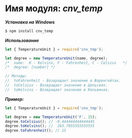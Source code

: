 # **Имя модуля:** *cnv_temp*


***Установка на Windows***
```cmd
$ npm install cnv_temp
 ```



***Использование***
```javascript
let { TemperatureUnit } = require('cnv_tmp');

let degree = new TemperatureUnit(name, degree);
/*  name:  K - Kelvins, F - Fahrenheit, C - Celsius   */ 
/*  degree: [number] */ 

// Методы: 
//  toFahrenheit - Возвращает значение в Фаренгейтах.
//  toCelsius - Возвращает значение в Цельсиях.
//  toKelvins - Возвращает значение в Кельвинах.

```
  

***Пример:***

```javascript
let { TemperatureUnit } = require('cnv_tmp');

let degree = new TemperatureUnit('F', 15);
degree.toCelsius(); // -9.444444444444445
degree.toKelvins(); //  263.7055555555555
degree.toFahrenheit(); // 15
```

